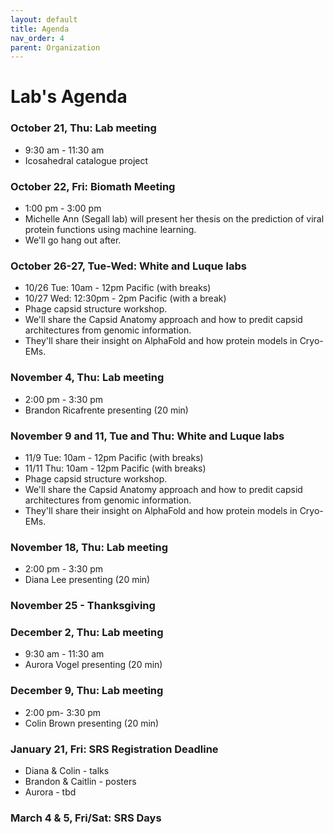 ```yaml
---
layout: default
title: Agenda
nav_order: 4
parent: Organization
---
```


# Lab's Agenda

### October 21, Thu: Lab meeting
+ 9:30 am - 11:30 am
+ Icosahedral catalogue project

### October 22, Fri: Biomath Meeting
+ 1:00 pm - 3:00 pm
+ Michelle Ann (Segall lab) will present her thesis on the prediction of viral protein functions using machine learning.
+ We'll go hang out after.

### October 26-27, Tue-Wed: White and Luque labs
+ 10/26 Tue: 10am - 12pm Pacific (with breaks)
+ 10/27 Wed: 12:30pm - 2pm Pacific (with a break)
+ Phage capsid structure workshop.
+ We'll share the Capsid Anatomy approach and how to predit capsid architectures from genomic information.
+ They'll share their insight on AlphaFold and how protein models in Cryo-EMs.

### November 4, Thu: Lab meeting
+ 2:00 pm - 3:30 pm
+ Brandon Ricafrente presenting (20 min)

### November 9 and 11, Tue and Thu: White and Luque labs
+ 11/9 Tue: 10am - 12pm Pacific (with breaks)
+ 11/11 Thu: 10am - 12pm Pacific (with breaks)
+ Phage capsid structure workshop.
+ We'll share the Capsid Anatomy approach and how to predit capsid architectures from genomic information.
+ They'll share their insight on AlphaFold and how protein models in Cryo-EMs.

### November 18, Thu: Lab meeting
+ 2:00 pm - 3:30 pm
+ Diana Lee presenting (20 min)

### November 25 - Thanksgiving

### December 2, Thu: Lab meeting
+ 9:30 am - 11:30 am
+ Aurora Vogel presenting (20 min)

### December 9, Thu: Lab meeting
+ 2:00 pm- 3:30 pm
+ Colin Brown presenting (20 min)

### January 21, Fri: SRS Registration Deadline
+ Diana & Colin - talks
+ Brandon & Caitlin - posters
+ Aurora - tbd

### March 4 & 5, Fri/Sat: SRS Days

